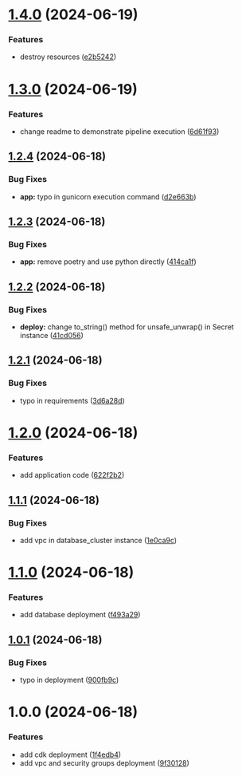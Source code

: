 # [1.4.0](https://github.com/lemiliomoreno/ecs-apix-cdk-hands-on/compare/v1.3.0...v1.4.0) (2024-06-19)


### Features

* destroy resources ([e2b5242](https://github.com/lemiliomoreno/ecs-apix-cdk-hands-on/commit/e2b5242dbd9866c5a6573ea6cff278771ed4a30d))

# [1.3.0](https://github.com/lemiliomoreno/ecs-apix-cdk-hands-on/compare/v1.2.4...v1.3.0) (2024-06-19)


### Features

* change readme to demonstrate pipeline execution ([6d61f93](https://github.com/lemiliomoreno/ecs-apix-cdk-hands-on/commit/6d61f9336243127dd7656b3cfebec1c47967b275))

## [1.2.4](https://github.com/lemiliomoreno/ecs-apix-hands-on/compare/v1.2.3...v1.2.4) (2024-06-18)


### Bug Fixes

* **app:** typo in gunicorn execution command ([d2e663b](https://github.com/lemiliomoreno/ecs-apix-hands-on/commit/d2e663b0f14aa7362de4bb999f3d23a730c50133))

## [1.2.3](https://github.com/lemiliomoreno/ecs-apix-hands-on/compare/v1.2.2...v1.2.3) (2024-06-18)


### Bug Fixes

* **app:** remove poetry and use python directly ([414ca1f](https://github.com/lemiliomoreno/ecs-apix-hands-on/commit/414ca1ff7d12672a5af976dc0ce7f170abf1bb65))

## [1.2.2](https://github.com/lemiliomoreno/ecs-apix-hands-on/compare/v1.2.1...v1.2.2) (2024-06-18)


### Bug Fixes

* **deploy:** change to_string() method for unsafe_unwrap() in Secret instance ([41cd056](https://github.com/lemiliomoreno/ecs-apix-hands-on/commit/41cd056205734dc6660669a6d7c4bc2f0464e34c))

## [1.2.1](https://github.com/lemiliomoreno/ecs-apix-hands-on/compare/v1.2.0...v1.2.1) (2024-06-18)


### Bug Fixes

* typo in requirements ([3d6a28d](https://github.com/lemiliomoreno/ecs-apix-hands-on/commit/3d6a28df5c4e0df5c47a7b427f01175fa7ddfb57))

# [1.2.0](https://github.com/lemiliomoreno/ecs-apix-hands-on/compare/v1.1.1...v1.2.0) (2024-06-18)


### Features

* add application code ([622f2b2](https://github.com/lemiliomoreno/ecs-apix-hands-on/commit/622f2b24263c2e855c3612b96f340ccfbd1e2152))

## [1.1.1](https://github.com/lemiliomoreno/ecs-apix-hands-on/compare/v1.1.0...v1.1.1) (2024-06-18)


### Bug Fixes

* add vpc in database_cluster instance ([1e0ca9c](https://github.com/lemiliomoreno/ecs-apix-hands-on/commit/1e0ca9cffa5a1016f291938a7ff74eeef225d869))

# [1.1.0](https://github.com/lemiliomoreno/ecs-apix-hands-on/compare/v1.0.1...v1.1.0) (2024-06-18)


### Features

* add database deployment ([f493a29](https://github.com/lemiliomoreno/ecs-apix-hands-on/commit/f493a29abb4139067eb93b60e1ae662697971c99))

## [1.0.1](https://github.com/lemiliomoreno/ecs-apix-hands-on/compare/v1.0.0...v1.0.1) (2024-06-18)


### Bug Fixes

* typo in deployment ([900fb9c](https://github.com/lemiliomoreno/ecs-apix-hands-on/commit/900fb9c70b78bc8563470a63938d7f6ab8b6c00b))

# 1.0.0 (2024-06-18)


### Features

* add cdk deployment ([1f4edb4](https://github.com/lemiliomoreno/ecs-apix-hands-on/commit/1f4edb471892df90a63f79e6ba7cfa9802ab8afd))
* add vpc and security groups deployment ([9f30128](https://github.com/lemiliomoreno/ecs-apix-hands-on/commit/9f30128e328811ff6cf62e9f2ac286312ec1750f))
